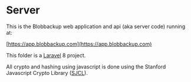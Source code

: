 # Server

This is the Blobbackup web application and api (aka server code) running at:

[https://app.blobbackup.com](https://app.blobbackup.com)

This folder is a [Laravel](https://laravel.com) 8 project. 

All crypto and hashing using javascript is done using the Stanford Javascript Crypto Library ([SJCL](http://bitwiseshiftleft.github.io/sjcl/)).